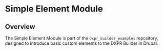 # Simple Element Module

## Overview

The Simple Element Module is part of the `dxpr_builder_examples` repository,
designed to introduce basic custom elements to the DXPR Builder in Drupal.
